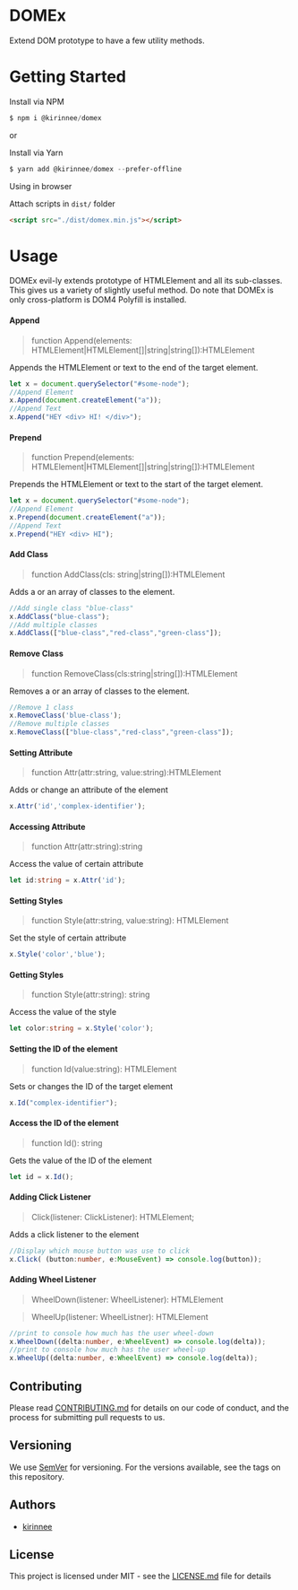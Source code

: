 # DOMEx

Extend DOM prototype to have a few utility methods.

# Getting Started

Install via NPM 
```powershell
$ npm i @kirinnee/domex
```

or 

Install via Yarn
```powershell
$ yarn add @kirinnee/domex --prefer-offline
```

Using in browser

Attach scripts in `dist/` folder
```html
<script src="./dist/domex.min.js"></script>
```

# Usage
DOMEx evil-ly extends prototype of HTMLElement and all its sub-classes. This gives us a variety of slightly useful method.
Do note that DOMEx is only cross-platform is DOM4 Polyfill is installed.

#### Append
> function Append(elements: HTMLElement|HTMLElement[]|string|string[]):HTMLElement

Appends the HTMLElement or text to the end of the target element.
```typescript
let x = document.querySelector("#some-node");
//Append Element
x.Append(document.createElement("a"));
//Append Text
x.Append("HEY <div> HI! </div>");
```

#### Prepend
> function Prepend(elements: HTMLElement|HTMLElement[]|string|string[]):HTMLElement

Prepends the HTMLElement or text to the start of the target element.
```typescript
let x = document.querySelector("#some-node");
//Append Element
x.Prepend(document.createElement("a"));
//Append Text
x.Prepend("HEY <div> HI");
```
#### Add Class
> function AddClass(cls: string|string[]):HTMLElement

Adds a or an array of classes to the element.

```typescript
//Add single class "blue-class"
x.AddClass("blue-class");
//Add multiple classes
x.AddClass(["blue-class","red-class","green-class"]);
```
#### Remove Class
> function RemoveClass(cls:string|string[]):HTMLElement

Removes a or an array of classes to the element.

```typescript
//Remove 1 class
x.RemoveClass('blue-class');
//Remove multiple classes
x.RemoveClass(["blue-class","red-class","green-class"]);
```

#### Setting Attribute
> function Attr(attr:string, value:string):HTMLElement

Adds or change an attribute of the element

```typescript
x.Attr('id','complex-identifier');
```

#### Accessing Attribute
> function Attr(attr:string):string

Access the value of certain attribute

```typescript
let id:string = x.Attr('id');
```

#### Setting Styles
>function Style(attr:string, value:string): HTMLElement

Set the style of certain attribute

```typescript
x.Style('color','blue');
```

#### Getting Styles
> function Style(attr:string): string

Access the value of the style

```typescript
let color:string = x.Style('color');
```

#### Setting the ID of the element
> function Id(value:string): HTMLElement

Sets or changes the ID of the target element

```typescript
x.Id("complex-identifier");
```

#### Access the ID of the element
> function Id(): string

Gets the value of the ID of the element

```typescript
let id = x.Id();
```

#### Adding Click Listener
> Click(listener: ClickListener): HTMLElement;

Adds a click listener to the element

```typescript
//Display which mouse button was use to click
x.Click( (button:number, e:MouseEvent) => console.log(button));
```

#### Adding Wheel Listener
> WheelDown(listener: WheelListener): HTMLElement

> WheelUp(listener: WheelListner): HTMLElement

```typescript
//print to console how much has the user wheel-down
x.WheelDown((delta:number, e:WheelEvent) => console.log(delta));
//print to console how much has the user wheel-up
x.WheelUp((delta:number, e:WheelEvent) => console.log(delta));
```


## Contributing
Please read [CONTRIBUTING.md](CONTRIBUTING.MD) for details on our code of conduct, and the process for submitting pull requests to us.

## Versioning 
We use [SemVer](https://semver.org/) for versioning. For the versions available, see the tags on this repository.

## Authors
* [kirinnee](mailto:kirinnee@gmail.com) 

## License
This project is licensed under MIT - see the [LICENSE.md](LICENSE.MD) file for details